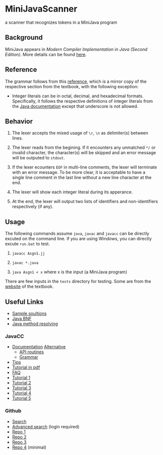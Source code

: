# MiniJavaScanner

a scanner that recognizes tokens in a MiniJava program

## Background

MiniJava appears in *Modern Compiler Implementation in Java (Second Edition)*. More details can be found [here](http://www.cambridge.org/resources/052182060X/MCIIJ2e/).

## Reference

The grammar follows from this [reference](http://www.cs.tufts.edu/~sguyer/classes/comp181-2006/minijava.html), which is a mirror copy of the respective section from the textbook, with the following exception:

* Integer literals can be in octal, decimal, and hexadecimal formats. Specifically, it follows the respective definitions of integer literals from the [Java documentation](https://docs.oracle.com/javase/specs/jls/se7/html/jls-3.html#jls-3.10.1) except that underscore is not allowed.

## Behavior

1. The lexer accepts the mixed usage of `\r`, `\n` as delimiter(s) between lines.

2. The lexer reads from the begining. If it encounters any unmatched `*/` or invalid character, the character(s) will be skipped and an error message will be outputed to `stdout`.

3. If the lexer ecounters `EOF` in multi-line comments, the lexer will terminate with an error message. To be more clear, it is acceptable to have a single line comment in the last line without a new line character at the end.

4. The lexer will show each integer literal during its apperance.

5. At the end, the lexer will output two lists of identifiers and non-identifiers respectively (if any). 

## Usage

The following commands assume `java`, `javac` and `javacc` can be directly excuted on the command line. If you are using Windows, you can directly excute `run.bat` to test.

1. `javacc Asgn1.jj`

2. `javac *.java`

3. `java Asgn1 < x` where x is the input (a MiniJava program)

There are few inputs in the `tests` directory for testing. Some are from the [website](http://www.cambridge.org/resources/052182060X/MCIIJ2e/) of the textbook.

## Useful Links

* [Sample soultions](http://www.cambridge.org/resources/052182060X/lecturers/default.htm)
* [Java BNF](https://users-cs.au.dk/amoeller/RegAut/JavaBNF.html)
* [Java method resolving](https://docs.oracle.com/javase/specs/jls/se7/html/jls-15.html#jls-15.12.2.5)

### JavaCC

* [Documentation](https://javacc.org/doc) [Alternative](https://www.cs.purdue.edu/homes/hosking/javacc/doc/docindex.html)
  * [API routines](https://javacc.org/apiroutines)
  * [Grammar](https://javacc.org/javaccgrm)
* [Tips](https://www.cs.purdue.edu/homes/hosking/javacc/doc/lexertips.html)
* [Tutorial in pdf](https://www.engr.mun.ca/~theo/JavaCC-Tutorial/javacc-tutorial.pdf)
* [FAQ](http://www.engr.mun.ca/~theo/JavaCC-FAQ/javacc-faq-moz.htm)
* [Tutorial 1](https://www.javaworld.com/article/2076269/learn-java/build-your-own-languages-with-javacc.html)
* [Tutorial 2](https://dragonlanguage.wordpress.com/2016/10/10/%E4%BD%BF%E7%94%A8javacc%E5%AF%A6%E4%BE%8B-1/)
* [Tutorial 3](https://hk.saowen.com/a/740ab16449feca3559d9a0cce9d5dd1ab6b93e69fada09372853eec4e282b5aa)
* [Tutorial 4](https://hk.saowen.com/a/349d62eb3fd9cbb3dd5fda8b6844812cc02b0497c643b20c620169fb447a9675)
* [Tutorial 5](http://www.blogjava.net/chenpengyi/archive/2007/01/30/96812.html)

### Github

* [Search](https://github.com/search?utf8=%E2%9C%93&q=MiniJava&type=)
* [Advanced search](https://github.com/search?utf8=%E2%9C%93&q=minijava++extension%3A.jj&type=Code&ref=advsearch&l=&l=) (login required)
* [Repo 1](https://github.com/mohanaprasad1994/MiniJava-Compiler)
* [Repo 2](https://github.com/cawka/minijavaparser)
* [Repo 3](https://github.com/kostagiolasn/MiniJava)
* [Repo 4](https://github.com/ldseinhardt/minijava-parser) (minimal)
